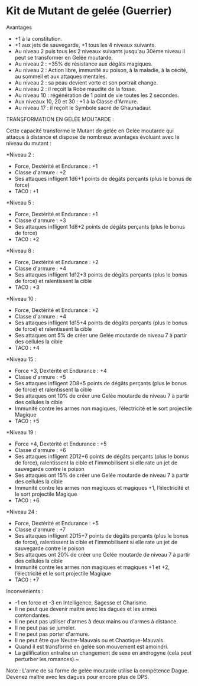 # Kit de Mutant de gelée (Guerrier)
Avantages

- +1 à la constitution.
- +1 aux jets de sauvegarde, +1 tous les 4 niveaux suivants.
- Au niveau 2 puis tous les 2 niveaux suivants jusqu'au 30ème niveau il peut se transformer en Gelée moutarde.
- Au niveau 2 : +35% de résistance aux dégâts magiques.
- Au niveau 2 : Action libre, immunité au poison, à la maladie, à la cécité, au sommeil et aux attaques mentales.
- Au niveau 2 : sa peau devient verte et son portrait change.
- Au niveau 2 : il reçoit la Robe maudite de la fosse.
- Au niveau 10 : régénération de 1 point de vie toutes les 2 secondes.
- Aux niveaux 10, 20 et 30 : +1 à la Classe d'Armure.
- Au niveau 17 : il reçoit le Symbole sacré de Ghaunadaur.

TRANSFORMATION EN GÉLÉE MOUTARDE :

Cette capacité transforme le Mutant de gelée en Gelée moutarde qui attaque à distance et dispose de nombreux avantages évoluant avec le niveau du mutant :
   
 *Niveau 2 : 
- Force, Dextérité et Endurance : +1
- Classe d'armure : +2
- Ses attaques infligent 1d6+1 points de dégâts perçants (plus le bonus de force)
- TAC0 : +1

 *Niveau 5 : 
- Force, Dextérité et Endurance : +1
- Classe d'armure : +3
- Ses attaques infligent 1d8+2 points de dégâts perçants (plus le bonus de force)
- TAC0 : +2

 *Niveau 8 : 
- Force, Dextérité et Endurance : +2
- Classe d'armure : +4
- Ses attaques infligent 1d12+3 points de dégâts perçants (plus le bonus de force) et ralentissent la cible
- TAC0 : +3
                   
 *Niveau 10 : 
- Force, Dextérité et Endurance : +2
- Classe d'armure : +4
- Ses attaques infligent 1d15+4 points de dégâts perçants (plus le bonus de force) et ralentissent la cible
- Ses attaques ont 5% de créer une Gelée moutarde de niveau 7 à partir des cellules la cible
- TAC0 : +4

 *Niveau 15 : 
- Force +3, Dextérité et Endurance : +4
- Classe d'armure : +5
- Ses attaques infligent 2D8+5 points de dégâts perçants (plus le bonus de force) et ralentissent la cible
- Ses attaques ont 10% de créer une Gelée moutarde de niveau 7 à partir des cellules la cible
- Immunité contre les armes non magiques, l’électricité et le sort projectile Magique
- TAC0 : +5

 *Niveau 19 :  
- Force +4, Dextérité et Endurance : +5
- Classe d'armure : +6
- Ses attaques infligent 2D12+6 points de dégâts perçants (plus le bonus de force), ralentissent la cible et l'immobilisent si elle rate un jet de sauvegarde contre le poison
- Ses attaques ont 15% de créer une Gelée moutarde de niveau 7 à partir des cellules la cible
- Immunité contre les armes non magiques et magiques +1, l’électricité et le sort projectile Magique
- TAC0 : +6

 *Niveau 24 : 
- Force, Dextérité et Endurance : +5
- Classe d'armure : +7
- Ses attaques infligent 2D15+7 points de dégâts perçants (plus le bonus de force), ralentissent la cible et l'immobilisent si elle rate un jet de sauvegarde contre le poison
- Ses attaques ont 20% de créer une Gelée moutarde de niveau 7 à partir des cellules la cible
- Immunité contre les armes non magiques et magiques +1 et +2, l’électricité et le sort projectile Magique
- TAC0 : +7

Inconvénients :

- -1 en force et -3 en Intelligence, Sagesse et Charisme.
- Il ne peut que devenir maître avec les dagues et les armes contondantes.
- Il ne peut pas utiliser d'armes à deux mains ou d'armes à distance.
- Il ne peut pas se jumeler.
- Il ne peut pas porter d'armure.
- Il ne peut être que Neutre-Mauvais ou et Chaotique-Mauvais.
- Quand il est transformé en gelée son mouvement est amoindri.
- La gélification entraîne un changement de sexe en androgyne (cela peut perturber les romances).~

Note : L'arme de sa forme de gelée moutarde utilise la compétence Dague. Devenez maître avec les dagues pour encore plus de DPS.
